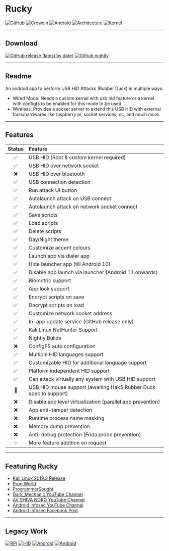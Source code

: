 # Rucky 
[![GitHub](https://img.shields.io/github/license/mayankmetha/Rucky)](https://github.com/mayankmetha/Rucky/blob/master/LICENSE)
[![Crowdin](https://badges.crowdin.net/rucky/localized.svg)](https://mayankmetha.github.io/Rucky/)
[![Android](https://img.shields.io/badge/android-6.x%2B-lightgrey)](https://github.com/mayankmetha/Rucky)
[![Architecture](https://img.shields.io/badge/architecture-Independent-blueviolet)](https://github.com/mayankmetha/Rucky)
[![Kernel](https://img.shields.io/badge/kernel-USB%20HID%20Patch%20Required-red)](https://github.com/mayankmetha/Rucky)

---

## Download
[![GitHub release (latest by date)](https://img.shields.io/github/v/release/mayankmetha/Rucky)](https://github.com/mayankmetha/Rucky/releases/latest)
[![Github nightly](https://img.shields.io/badge/nightly-v2.2%20(386)-blueviolet)](https://raw.githubusercontent.com/mayankmetha/Rucky/master/nightly/rucky-nightly.apk)

---

## Readme
An android app to perform USB HID Attacks (Rubber Duck) in multiple ways:
- Wired Mode: Needs a custom kernel with usb hid feature or a kernel with configfs to be enabled for this mode to be used.
- Wireless: Provides a socket server to extend this USB HID with external tools/hardwares like raspberry pi, socket services, nc, and much more.

---

## Features 
Status| Feature
:---:| :---
✅| USB HID (Root & custom kernel required)
✅| USB HID over network socket
❌| USB HID over bluetooth
✅| USB connection detection
✅| Run attack UI button
✅| Autolaunch attack on USB connect
✅| Autolaunch attack on network socket connect
✅| Save scripts
✅| Load scripts
✅| Delete scripts
✅| Day/Night theme
✅| Customize accent colours
✅| Launch app via dialer app
✅| Hide launcher app (till Android 10)
✅| Disable app launch via launcher (Android 11 onwards)
✅| Biometric support
✅| App lock support
✅| Encrypt scripts on save
✅| Decrypt scripts on load
✅| Customize network socket address
✅| In-app update service (GitHub release only)
✅| Kali Linux NetHunter Support
✅| Nightly Builds
❌| ConfigFS auto configuration
✅| Multiple HID languages support
✅| Customizable HID for additional language support
✅| Platform independent HID support
✅| Can attack virtually any system with USB HID support
🚧| USB HID mouse support (awaiting Hak5 Rubber Duck spec to support)
❌| Disable app level virtualization (parallel app prevention)
❌| App anti-tamper detection
❌| Runtime process name masking
❌| Memory dump prevention
❌| Anti-debug protection (Frida probe prevention)
💡| More feature addition on request

---

## Featuring Rucky
- [Kali Linux 2019.3 Release](https://www.kali.org/blog/kali-linux-2019-3-release/)
- [Prog.World](https://prog.world/kali-linux-nethunter-on-android-part-3-breaking-the-distance/)
- [ProgrammerSought](https://www.programmersought.com/article/30497171179/)
- [Dark_Mechanic YouTube Channel](https://youtu.be/ic-X-FCLNk8)
- [AV SHIVA NORO YouTube Channel](https://youtu.be/4clbu41cEQ0)
- [Android Infosec YouTube Channel](https://www.youtube.com/watch?v=_NDXzGPh_BQ)
- [Android Infosec Facebook Post](https://www.facebook.com/AndroidInfoSec/posts/4101537619869708)

---

## Legacy Work
[![RPi](https://img.shields.io/badge/Raspberry%20Pi-0%20W-maroon)](https://github.com/mayankmetha/Rucky-Ext-RPi)
[![HID](https://img.shields.io/badge/Project-Legacy%20HID-lightgreen)](https://github.com/mayankmetha/Rucky-Legacy-HID)
[![Android](https://img.shields.io/badge/android-4.4.x-green)](https://github.com/mayankmetha/Rucky/releases/tag/1.9)
[![Android](https://img.shields.io/badge/android-5.x-green)](https://github.com/mayankmetha/Rucky/releases/tag/1.9)
